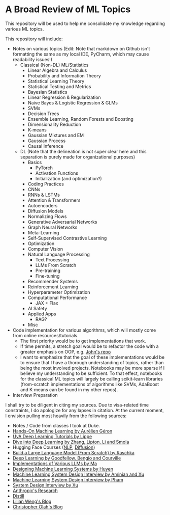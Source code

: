 # A Broad Review of ML Topics
This repository will be used to help me consolidate my knowledge regarding various ML topics.

This repository will include: 
* Notes on various topics (Edit: Note that markdown on Github isn't formatting the same as my local IDE, PyCharm, which may cause readability issues!)
  * Classical (Non-DL) ML/Statistics
    * Linear Algebra and Calculus
    * Probability and Information Theory
    * Statistical Learning Theory
    * Statistical Testing and Metrics
    * Bayesian Statistics
    * Linear Regression & Regularization
    * Naive Bayes & Logistic Regression & GLMs
    * SVMs
    * Decision Trees
    * Ensemble Learning, Random Forests and Boosting
    * Dimensionality Reduction
    * K-means
    * Gaussian Mixtures and EM
    * Gaussian Process
    * Causal Inference
  * DL (Note that the delineation is not super clear here and this separation is purely made for organizational purposes)
    * Basics
      * PyTorch
      * Activation Functions
      * Initialization (and optimization?)
    * Coding Practices
    * CNNs
    * RNNs & LSTMs
    * Attention & Transformers
    * Autoencoders
    * Diffusion Models
    * Normalizing Flows
    * Generative Adversarial Networks
    * Graph Neural Networks
    * Meta-Learning
    * Self-Supervised Contrastive Learning
    * Optimization
    * Computer Vision
    * Natural Language Processing
      * Text Processing
      * LLMs From Scratch
      * Pre-training
      * Fine-tuning
    * Recommender Systems
    * Reinforcement Learning
    * Hyperparameter Optimization
    * Computational Performance
      * JAX + Flax
    * AI Safety
    * Applied Apps
      * RAG?
    * Misc
* Code implementation for various algorithms, which will mostly come from online resources/tutorials. 
  * The first priority would be to get implementations that work.
  * If time permits, a stretch goal would be to refactor the code with a greater emphasis on OOP, e.g. [John's repo](https://github.com/johnma2006/candle/tree/main)
  * I want to emphasize that the goal of these implementations would be to ensure that I have a thorough understanding of topics, rather than being the most involved projects. Notebooks may be more sparse if I believe my understanding to be sufficient. To that effect, notebooks for the classical ML topics will largely be calling scikit-learn libraries (from-scratch implementations of algorithms like SVMs, AdaBoost and K-means can be found in my other repos). 
* Interview Preparation

I shall try to be diligent in citing my sources. Due to visa-related time constraints, I do apologize for any lapses in citation. At the current moment, I envision pulling most heavily from the following sources:
* Notes / Code from classes I took at Duke.
* [Hands-On Machine Learning by Aurélien Géron](https://www.amazon.com/Hands-Machine-Learning-Scikit-Learn-TensorFlow/dp/1098125975)
* [UvA Deep Learning Tutorials by Lippe](https://uvadlc-notebooks.readthedocs.io/en/latest/)
* [Dive into Deep Learning by Zhang, Lipton, Li and Smola](http://d2l.ai)
* Hugging Face Courses ([NLP](https://huggingface.co/learn/nlp-course/en/chapter1/1), [Diffusion](https://huggingface.co/learn/diffusion-course/unit0/1))
* [Build a Large Language Model (From Scratch) by Raschka](https://www.amazon.com/Build-Large-Language-Model-Scratch/dp/1633437167)
* [Deep Learning by Goodfellow, Bengio and Courville](https://www.deeplearningbook.org)
* [Implementations of Various LLMs by Ma](https://github.com/johnma2006/candle)
* [Designing Machine Learning Systems by Huyen](https://www.amazon.com/Designing-Machine-Learning-Systems-Production-Ready/dp/1098107969)
* [Machine Learning System Design Interview by Aminian and Xu](https://bytebytego.com/intro/machine-learning-system-design-interview)
* [Machine Learning System Design Interview by Pham](https://www.amazon.com/Machine-Learning-Design-Interview-System/dp/B09YQWX59Z)
* [System Design Interview by Xu](https://www.amazon.com/System-Design-Interview-insiders-Second/dp/B08CMF2CQF)
* [Anthropic's Research](https://www.anthropic.com/research)
* [Distill](https://distill.pub)
* [Lilian Weng's Blog](https://lilianweng.github.io)
* [Christopher Olah's Blog](https://colah.github.io/about.html)
